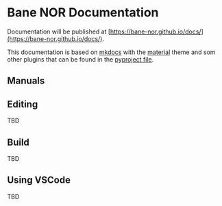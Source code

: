 # Bane NOR Documentation

Documentation will be published at [https://bane-nor.github.io/docs/](https://bane-nor.github.io/docs/).

This documentation is based on [mkdocs](https://www.mkdocs.org/) with the [material](https://squidfunk.github.io/mkdocs-material/) theme and som other plugins that can be found in the [pyproject file](./pyproject.toml).

## Manuals



## Editing

TBD

## Build

TBD

## Using VSCode

TBD

